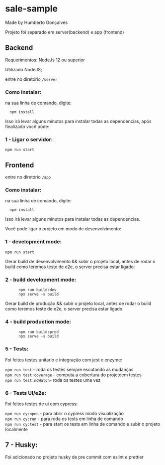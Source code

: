 # sale-sample

Made by Humberto Gonçalves

Projeto foi separado em server(backend) e app (frontend)

## Backend

Requerimentos: NodeJs 12 ou superior

Utilizado NodeJS;

entre no diretório `/server`

### Como instalar:

na sua linha de comando, digite:

```
  npm install
```

Isso irá levar alguns minutos para instalar todas as dependencias, após finalizado você pode:

### 1 - Ligar o servidor:

`npm run start`

## Frontend

entre no diretório `/app`

### Como instalar:

na sua linha de comando, digite:

```
  npm install
```

Isso irá levar alguns minutos para instalar todas as dependencias.

Você pode ligar o projeto em modo de desenvolvimento:

### 1 - development mode:

`npm run start`

Gerar build de desenvolvimento && subir o projeto local, antes de rodar o build como teremos teste de e2e, o server precisa estar ligado:

### 2 - build development mode:

```
      npm run build:dev
      npx serve -s build
```

Gerar build de produção && subir o projeto local, antes de rodar o build como teremos teste de e2e, o server precisa estar ligado:

### 4 - build production mode:

```
      npm run build:prod
      npx serve -s build
```

### 5 - Tests:

Foi feitos testes unitario e integração com jest e enzyme:

`npm run test` - roda os testes sempre escutando as mudanças  
`npm run test:coverage` - computa a cobertura do projetoem testes  
`npm run test:noWatch`- roda os testes uma vez

### 6 - Tests UI/e2e:

Foi feitos testes de ui com cypress:

`npm run cy:open` - para abrir o cypress modo visualização  
`npm run cy:run` - para roda os tests em linha de comando  
`npm run cy:test` - para start os tests em linha de comando e subir o projeto localmente

## 7 - Husky:

Foi adicionado no projeto husky de pre commit com eslint e prettier
